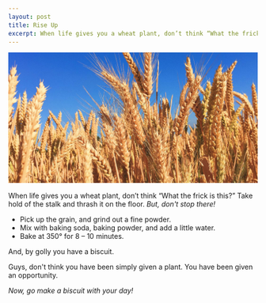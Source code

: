```yaml
---
layout: post
title: Rise Up
excerpt: When life gives you a wheat plant, don’t think “What the frick is this?”
---
```

![wheat](media/wheat.jpg "wheat")

When life gives you a wheat plant, don’t think “What the frick is this?”
Take hold of the stalk and thrash it on the floor. *But, don't stop there!*

- Pick up the grain, and grind out a fine powder.
- Mix with baking soda, baking powder, and add a little water.
- Bake at 350&deg; for 8 – 10 minutes.

And, by golly you have a biscuit.
 
Guys, don't think you have been simply given a plant. You have been given an opportunity.
 
*Now, go make a biscuit with your day!*